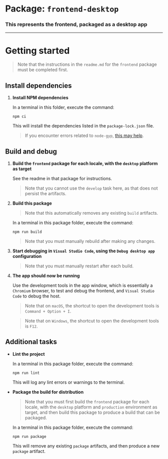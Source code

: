 # Package: `frontend-desktop`

### This represents the frontend, packaged as a desktop app

---

# Getting started

> Note that the instructions in the `readme.md` for the `frontend` package must be completed first.

## Install dependencies

1. **Install NPM dependencies**

   In a terminal in this folder, execute the command:

   ```
   npm ci
   ```

   This will install the dependencies listed in the `package-lock.json` file.

   > If you encounter errors related to `node-gyp`, [this may help](https://github.com/nodejs/node-gyp/issues/629).

## Build and debug

1. **Build the `frontend` package for each locale, with the `desktop` platform as target**

   See the readme in that package for instructions.

   > Note that you cannot use the `develop` task here, as that does not persist the artifacts.

2. **Build this package**

   > Note that this automatically removes any existing `build` artifacts.

   In a terminal in this package folder, execute the command:

     ```
     npm run build
     ```

   > Note that you must manually rebuild after making any changes.

3. **Start debugging in `Visual Studio Code`, using the `Debug desktop app` configuration**

   > Note that you must manually restart after each build.

4. **The app should now be running**

   Use the development tools in the app window, which is essentially a `Chromium` browser, to test and debug the frontend,
   and `Visual Studio Code` to debug the host.

   >  Note that on `macOS`, the shortcut to open the development tools is `Command + Option + I`.

   >  Note that on `Windows`, the shortcut to open the development tools is `F12`.

## Additional tasks

* **Lint the project**

  In a terminal in this package folder, execute the command:

  ```
  npm run lint
  ```

  This will log any lint errors or warnings to the terminal.

* **Package the build for distribution**

  > Note that you must first build the `frontend` package for each locale, with the `desktop` platform and `production` environment as target,
  > and then build this package to produce a build that can be packaged.

  In a terminal in this package folder, execute the command:

  ```
  npm run package
  ```

  This will remove any existing `package` artifacts, and then produce a new `package` artifact.
